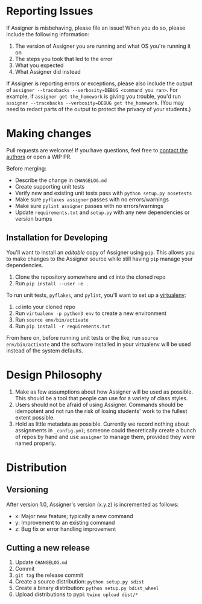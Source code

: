 # Reporting Issues

If Assigner is misbehaving, please file an issue!
When you do so, please include the following information:

1. The version of Assigner you are running and what OS you're running it on
1. The steps you took that led to the error
1. What you expected
1. What Assigner did instead

If Assigner is reporting errors or exceptions, please also include the output of `assigner --tracebacks --verbosity=DEBUG <command you ran>`.
For example, if `assigner get the_homework` is giving you trouble, you'd run `assigner --tracebacks --verbosity=DEBUG get the_homework`.
(You may need to redact parts of the output to protect the privacy of your students.)

# Making changes

Pull requests are welcome! If you have questions, feel free to [contact the authors](mailto:jarus@mst.edu) or open a WIP PR.

Before merging:

- Describe the change in `CHANGELOG.md`
- Create supporting unit tests
- Verify new and existing unit tests pass with `python setup.py nosetests`
- Make sure `pyflakes assigner` passes with no errors/warnings
- Make sure `pylint assigner` passes with no errors/warnings
- Update `requirements.txt` and `setup.py` with any new dependencies or version bumps

## Installation for Developing

You'll want to install an *editable* copy of Assigner using `pip`.
This allows you to make changes to the Assigner source while still having `pip` manage your dependencies.

1. Clone the repository somewhere and `cd` into the cloned repo
1. Run `pip install --user -e .`

To run unit tests, `pyflakes`, and `pylint`, you'll want to set up a [virtualenv](https://virtualenv.pypa.io/):

1. `cd` into your cloned repo
1. Run `virtualenv -p python3 env` to create a new environment
1. Run `source env/bin/activate`
1. Run `pip install -r requirements.txt`

From here on, before running unit tests or the like, run `source env/bin/activate` and the software installed in your virtualenv will be used instead of the system defaults.

# Design Philosophy

1. Make as few assumptions about how Assigner will be used as possible. This should be a tool that people can use for a variety of class styles.
1. Users should not be afraid of using Assigner. Commands should be idempotent and not run the risk of losing students' work to the fullest extent possible.
1. Hold as little metadata as possible. Currently we record nothing about assignments in `_config.yml`;
    someone could theoretically create a bunch of repos by hand and use `assigner` to manage them, provided they were named properly.

# Distribution

## Versioning

After version 1.0, Assigner's version (x.y.z) is incremented as follows:

- x: Major new feature; typically a new command
- y: Improvement to an existing command
- z: Bug fix or error handling improvement

## Cutting a new release

1. Update `CHANGELOG.md`
1. Commit
1. `git tag` the release commit
1. Create a source distribution: `python setup.py sdist`
1. Create a binary distribution: `python setup.py bdist_wheel`
1. Upload distributions to pypi: `twine upload dist/*`
